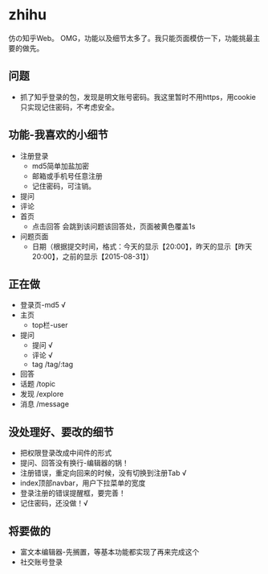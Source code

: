 # zhihu
仿の知乎Web。
OMG，功能以及细节太多了。我只能页面模仿一下，功能挑最主要的做先。

## 问题
* 抓了知乎登录的包，发现是明文账号密码。我这里暂时不用https，用cookie只实现记住密码，不考虑安全。

## 功能-我喜欢的小细节
* 注册登录
    * md5简单加盐加密
    * 邮箱或手机号任意注册
    * 记住密码，可注销。
* 提问
* 评论
* 首页
    * 点击回答 会跳到该问题该回答处，页面被黄色覆盖1s
* 问题页面
    * 日期（根据提交时间，格式：今天的显示【20:00】，昨天的显示【昨天20:00】，之前的显示【2015-08-31】）

## 正在做
* 登录页-md5 √
* 主页
    * top栏-user
* 提问
    * 提问 √
    * 评论 √
    * tag /tag/:tag
* 回答
* 话题 /topic
* 发现 /explore
* 消息 /message


## 没处理好、要改的细节
* 把权限登录改成中间件的形式
* 提问、回答没有换行-编辑器的锅！
* 注册错误，重定向回来的时候，没有切换到注册Tab √
* index顶部navbar，用户下拉菜单的宽度
* 登录注册的错误提醒框，要完善！
* 记住密码，还没做！√


## 将要做的
* 富文本编辑器-先搁置，等基本功能都实现了再来完成这个
* 社交账号登录